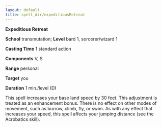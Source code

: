 ```yaml
---
layout: default
title: spell_dir/expeditiousRetreat
---
```

 **Expeditious Retreat**

**School** transmutation; **Level** bard 1, sorcerer/wizard 1

**Casting Time** 1 standard action

**Components** V, S

**Range** personal

**Target** you

**Duration** 1 min./level (D)

This spell increases your base land speed by 30 feet. This adjustment is treated as an enhancement bonus. There is no effect on other modes of movement, such as burrow, climb, fly, or swim. As with any effect that increases your speed, this spell affects your jumping distance (see the Acrobatics skill).

